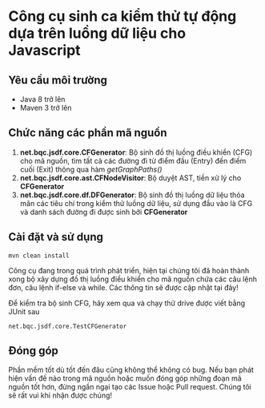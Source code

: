 # Công cụ sinh ca kiểm thử tự động dựa trên luồng dữ liệu cho Javascript

## Yêu cầu môi trường
- Java 8 trở lên
- Maven 3 trở lên

## Chức năng các phần mã nguồn
1. **net.bqc.jsdf.core.CFGenerator**: Bộ sinh đồ thị luồng điều khiển (CFG) cho mã nguồn, tìm tất cả các đường đi 
từ điểm đầu (Entry) đến điếm cuối (Exit) thông qua hàm *getGraphPaths()*
2. **net.bqc.jsdf.core.ast.CFNodeVisitor**: Bộ duyệt AST, tiền xử lý cho **CFGenerator**
3. **net.bqc.jsdf.core.df.DFGenerator**: Bộ sinh đồ thị luồng dữ liệu thỏa mãn các tiêu chí trong kiểm thử luồng dữ liệu,
sử dụng đầu vào là CFG và danh sách đường đi được sinh bởi **CFGenerator**

## Cài đặt và sử dụng
```
mvn clean install
```

Công cụ đang trong quá trình phát triển, hiện tại chúng tôi đã hoàn thành xong bộ xây dựng đồ thị luồng điều khiển 
cho mã nguồn chứa các câu lệnh đơn, câu lệnh if-else và while. Các thông tin sẽ được cập nhật tại đây!

Để kiểm tra bộ sinh CFG, hãy xem qua và chạy thử drive được viết bằng JUnit sau
```
net.bqc.jsdf.core.TestCFGenerator
```

## Đóng góp
Phần mềm tốt dù tốt đến đâu cũng không thể không có bug. Nếu bạn phát hiện vấn đề nào trong mã nguồn hoặc muốn đóng góp
những đoạn mã nguồn tốt hơn, đừng ngần ngại tạo các Issue hoặc Pull request. Chúng tôi sẽ rất vui khi nhận được chúng!